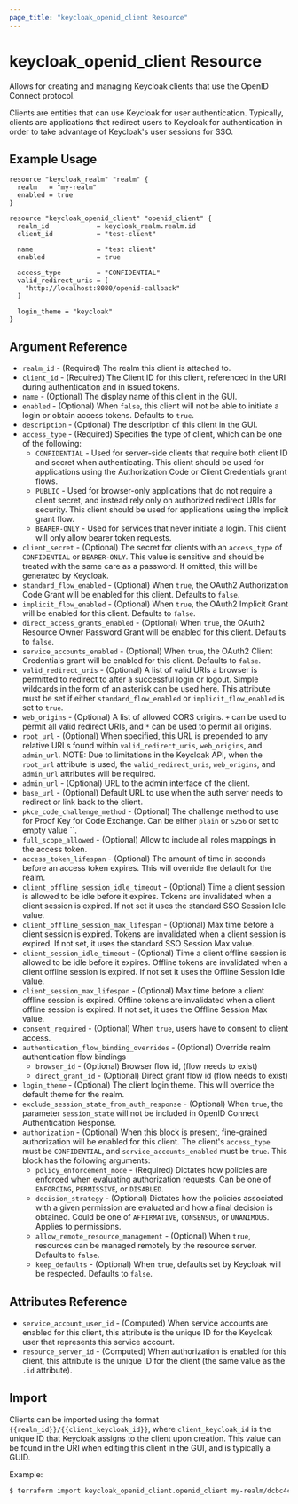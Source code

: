 ```yaml
---
page_title: "keycloak_openid_client Resource"
---
```


# keycloak\_openid\_client Resource

Allows for creating and managing Keycloak clients that use the OpenID Connect protocol.

Clients are entities that can use Keycloak for user authentication. Typically,
clients are applications that redirect users to Keycloak for authentication
in order to take advantage of Keycloak's user sessions for SSO.

## Example Usage

```hcl
resource "keycloak_realm" "realm" {
  realm   = "my-realm"
  enabled = true
}

resource "keycloak_openid_client" "openid_client" {
  realm_id            = keycloak_realm.realm.id
  client_id           = "test-client"

  name                = "test client"
  enabled             = true

  access_type         = "CONFIDENTIAL"
  valid_redirect_uris = [
    "http://localhost:8080/openid-callback"
  ]

  login_theme = "keycloak"
}
```

## Argument Reference

- `realm_id` - (Required) The realm this client is attached to.
- `client_id` - (Required) The Client ID for this client, referenced in the URI during authentication and in issued tokens.
- `name` - (Optional) The display name of this client in the GUI.
- `enabled` - (Optional) When `false`, this client will not be able to initiate a login or obtain access tokens. Defaults to `true`.
- `description` - (Optional) The description of this client in the GUI.
- `access_type` - (Required) Specifies the type of client, which can be one of the following:
    - `CONFIDENTIAL` - Used for server-side clients that require both client ID and secret when authenticating.
      This client should be used for applications using the Authorization Code or Client Credentials grant flows.
    - `PUBLIC` - Used for browser-only applications that do not require a client secret, and instead rely only on authorized redirect
      URIs for security. This client should be used for applications using the Implicit grant flow.
    - `BEARER-ONLY` - Used for services that never initiate a login. This client will only allow bearer token requests.
- `client_secret` - (Optional) The secret for clients with an `access_type` of `CONFIDENTIAL` or `BEARER-ONLY`. This value is sensitive and should be treated with the same care as a password. If omitted, this will be generated by Keycloak.
- `standard_flow_enabled` - (Optional) When `true`, the OAuth2 Authorization Code Grant will be enabled for this client. Defaults to `false`.
- `implicit_flow_enabled` - (Optional) When `true`, the OAuth2 Implicit Grant will be enabled for this client. Defaults to `false`.
- `direct_access_grants_enabled` - (Optional) When `true`, the OAuth2 Resource Owner Password Grant will be enabled for this client. Defaults to `false`.
- `service_accounts_enabled` - (Optional) When `true`, the OAuth2 Client Credentials grant will be enabled for this client. Defaults to `false`.
- `valid_redirect_uris` - (Optional) A list of valid URIs a browser is permitted to redirect to after a successful login or logout. Simple
wildcards in the form of an asterisk can be used here. This attribute must be set if either `standard_flow_enabled` or `implicit_flow_enabled`
is set to `true`.
- `web_origins` - (Optional) A list of allowed CORS origins. `+` can be used to permit all valid redirect URIs, and `*` can be used to permit all origins.
- `root_url` - (Optional) When specified, this URL is prepended to any relative URLs found within `valid_redirect_uris`, `web_origins`, and `admin_url`. NOTE: Due to limitations in the Keycloak API, when the `root_url` attribute is used, the `valid_redirect_uris`, `web_origins`, and `admin_url` attributes will be required.
- `admin_url` - (Optional) URL to the admin interface of the client.
- `base_url` - (Optional) Default URL to use when the auth server needs to redirect or link back to the client.
- `pkce_code_challenge_method` - (Optional) The challenge method to use for Proof Key for Code Exchange. Can be either `plain` or `S256` or set to empty value ``.
- `full_scope_allowed` - (Optional) Allow to include all roles mappings in the access token.
- `access_token_lifespan` - (Optional) The amount of time in seconds before an access token expires. This will override the default for the realm.
- `client_offline_session_idle_timeout` - (Optional) Time a client session is allowed to be idle before it expires. Tokens are invalidated when a client session is expired. If not set it uses the standard SSO Session Idle value.
- `client_offline_session_max_lifespan` - (Optional) Max time before a client session is expired. Tokens are invalidated when a client session is expired. If not set, it uses the standard SSO Session Max value.
- `client_session_idle_timeout` - (Optional) Time a client offline session is allowed to be idle before it expires. Offline tokens are invalidated when a client offline session is expired. If not set it uses the Offline Session Idle value.
- `client_session_max_lifespan` - (Optional) Max time before a client offline session is expired. Offline tokens are invalidated when a client offline session is expired. If not set, it uses the Offline Session Max value.
- `consent_required` - (Optional) When `true`, users have to consent to client access.
- `authentication_flow_binding_overrides` - (Optional) Override realm authentication flow bindings
    - `browser_id` - (Optional) Browser flow id, (flow needs to exist)
    - `direct_grant_id` - (Optional) Direct grant flow id (flow needs to exist)
- `login_theme` - (Optional) The client login theme. This will override the default theme for the realm.
- `exclude_session_state_from_auth_response` - (Optional) When `true`, the parameter `session_state` will not be included in OpenID Connect Authentication Response.
- `authorization` - (Optional) When this block is present, fine-grained authorization will be enabled for this client. The client's `access_type` must be `CONFIDENTIAL`, and `service_accounts_enabled` must be `true`. This block has the following arguments:
    - `policy_enforcement_mode` - (Required) Dictates how policies are enforced when evaluating authorization requests. Can be one of `ENFORCING`, `PERMISSIVE`, or `DISABLED`.
    - `decision_strategy` - (Optional) Dictates how the policies associated with a given permission are evaluated and how a final decision is obtained. Could be one of `AFFIRMATIVE`, `CONSENSUS`, or `UNANIMOUS`. Applies to permissions.
    - `allow_remote_resource_management` - (Optional) When `true`, resources can be managed remotely by the resource server. Defaults to `false`.
    - `keep_defaults` - (Optional) When `true`, defaults set by Keycloak will be respected. Defaults to `false`.

## Attributes Reference

- `service_account_user_id` - (Computed) When service accounts are enabled for this client, this attribute is the unique ID for the Keycloak user that represents this service account.
- `resource_server_id` - (Computed) When authorization is enabled for this client, this attribute is the unique ID for the client (the same value as the `.id` attribute).


## Import

Clients can be imported using the format `{{realm_id}}/{{client_keycloak_id}}`, where `client_keycloak_id` is the unique ID that Keycloak
assigns to the client upon creation. This value can be found in the URI when editing this client in the GUI, and is typically a GUID.

Example:

```bash
$ terraform import keycloak_openid_client.openid_client my-realm/dcbc4c73-e478-4928-ae2e-d5e420223352
```
